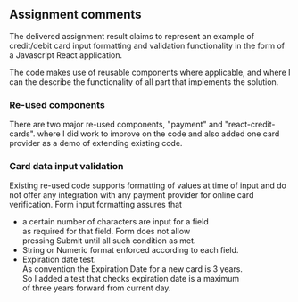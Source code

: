 ## Assignment comments
The delivered assignment result claims to
represent an example of credit/debit card
input formatting and validation functionality
in the form of a Javascript React application.

The code makes use of reusable components
where applicable, and where I can the describe
the functionality of all part that implements
the solution.

### Re-used components
There are two major re-used components,
"payment" and "react-credit-cards".
where I did work to improve on the code
and also added one card provider as a demo
of extending existing code.

### Card data input validation
Existing re-used code supports formatting
of values at time of input and do not offer any
integration with any payment provider for online
card verification.
Form input formatting assures that
* a certain number of characters are input for a field  
  as required for that field. Form does not allow  
  pressing Submit until all such condition as met. 
* String or Numeric format enforced according to each field.
* Expiration date test.  
As convention the Expiration Date for a new card is 3 years.  
 So I added a test that checks expiration date is a maximum  
 of three years forward from current day.
